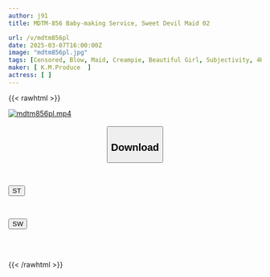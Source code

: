 ```yaml
---
author: j91
title: MDTM-856 Baby-making Service, Sweet Devil Maid 02

url: /v/mdtm856pl
date: 2025-03-07T16:00:00Z
image: "mdtm856pl.jpg"
tags: [Censored, Blow, Maid, Creampie, Beautiful Girl, Subjectivity, 4HR+	]
maker: [ K.M.Produce  ]
actress: [ ]
---
```



{{< rawhtml >}}

<div class="video" data-videoid="7kyrl9OygkSAO6K">
    <a href="javascript:;">
        <img src="/v/mdtm856pl/mdtm856pl.jpg" width="WIDTH" height="HEIGHT" alt="mdtm856pl.mp4" loading="lazy">
    </a>
</div>

<script type="text/javascript" src="https://j91.asia/asset/on-demand-st.js"></script>

<br>
  <link rel="stylesheet" href="https://j91.asia/asset/bs5.css">
  
  <center>
  <button class="btn btn-primary" type="button" data-bs-toggle="collapse" data-bs-target=".multi-collapse" aria-expanded="false" aria-controls="multiCollapseExample1 multiCollapseExample2"><h2>Download</h2></button></center>
</p>
<div class="row">
  <div class="col">
    <div class="collapse multi-collapse" id="multiCollapseExample1">
      <div class="card card-body">
	      	      <br>
<div class="buttons">  
<p><a href="/v/mdtm856pl/st.html" target="_blank"><button class="btn-hover color-3"><i class="fa fa-download"></i> ST</button></a></p></div>
    </div>
  </div>
</div>
  <div class="col">
    <div class="collapse multi-collapse" id="multiCollapseExample2">
      <div class="card card-body">
	      <br>
<div class="buttons">
<p><a href="/v/mdtm856pl/sw.html" target="_blank"><button class="btn-hover color-2"><i class="fa fa-download"></i> SW</button></a></p></div>
<br><br>
      </div>
    </div>
  </div>
</div>

{{< /rawhtml >}}